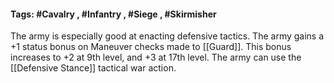 #### Tags: #Cavalry , #Infantry , #Siege , #Skirmisher

The army is especially good at enacting defensive tactics. The army gains a +1 status bonus on Maneuver checks made to [[Guard]]. This bonus increases to +2 at 9th level, and +3 at 17th level. The army can use the [[Defensive Stance]] tactical war action.